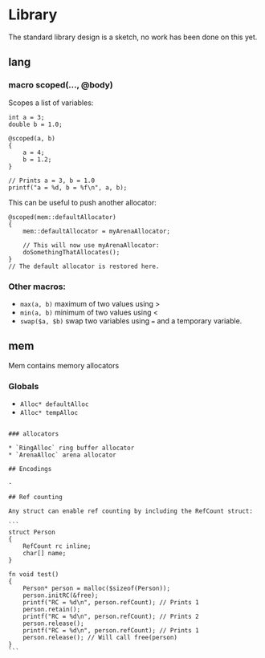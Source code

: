 # Library

The standard library design is a sketch, no work has been done on this yet.


## lang

### macro scoped(..., @body)

Scopes a list of variables:

```
int a = 3;
double b = 1.0;

@scoped(a, b)
{
    a = 4;
    b = 1.2;    
}

// Prints a = 3, b = 1.0
printf("a = %d, b = %f\n", a, b);
```

This can be useful to push another allocator:

```
@scoped(mem::defaultAllocator)
{
    mem::defaultAllocator = myArenaAllocator;
    
    // This will now use myArenaAllocator:
    doSomethingThatAllocates();
}
// The default allocator is restored here.
```

### Other macros:

* `max(a, b)` maximum of two values using >
* `min(a, b)` minimum of two values using <
* `swap($a, $b)` swap two variables using `=` and a temporary variable.

## mem

Mem contains memory allocators

### Globals

* `Alloc* defaultAlloc`
* `Alloc* tempAlloc`
````

### allocators

* `RingAlloc` ring buffer allocator
* `ArenaAlloc` arena allocator

## Encodings

- 

## Ref counting

Any struct can enable ref counting by including the RefCount struct:

```
struct Person
{
    RefCount rc inline;
    char[] name;
}

fn void test()
{
    Person* person = malloc($sizeof(Person));
    person.initRC(&free);
    printf("RC = %d\n", person.refCount); // Prints 1
    person.retain();
    printf("RC = %d\n", person.refCount); // Prints 2
    person.release(); 
    printf("RC = %d\n", person.refCount); // Prints 1
    person.release(); // Will call free(person)        
}
```
